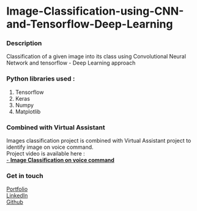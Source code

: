 # Image-Classification-using-CNN-and-Tensorflow-Deep-Learning
### Description
Classification of a given image into its class using Convolutional Neural Network and tensorflow - Deep Learning approach

### Python libraries used :

1. Tensorflow
2. Keras
3. Numpy
4. Matplotlib

### Combined with Virtual Assistant

Images classification project is combined with Virtual Assistant project to identify image on voice command.</br>
Project video is available here :</br>
<a href =  "https://github.com/aniketsinha06/Image-Classification-using-CNN-and-Tensorflow-Deep-Learning/tree/master/Video">- __Image Classification on voice command__</a></br>



### Get in touch
<a href =  "aniketsinha06.github.io">Portfolio</a></br>
<a href =  "https://www.linkedin.com/in/aniket-sinha">LinkedIn</a></br>
<a href =  "github.com/aniketsinha06">Github</a></br>
